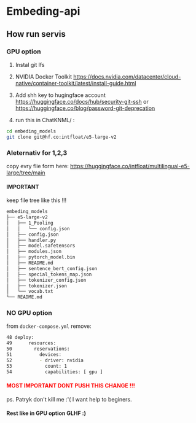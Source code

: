 # Embeding-api

## How run servis 

### GPU option
1. Instal git lfs
2. NVIDIA Docker Toolkit  https://docs.nvidia.com/datacenter/cloud-native/container-toolkit/latest/install-guide.html
3. Add shh key to hugingface  account https://huggingface.co/docs/hub/security-git-ssh or https://huggingface.co/blog/password-git-deprecation

4. run this in ChatKNML/ :
```sh
cd embeding_models
git clone git@hf.co:intfloat/e5-large-v2
```
### Aleternativ for 1,2,3
copy evry flie form here: https://huggingface.co/intfloat/multilingual-e5-large/tree/main

#### IMPORTANT 
keep file tree like this !!!
```sh
embeding_models
├── e5-large-v2
│   ├── 1_Pooling
│   │   └── config.json
│   ├── config.json
│   ├── handler.py
│   ├── model.safetensors
│   ├── modules.json
│   ├── pytorch_model.bin
│   ├── README.md
│   ├── sentence_bert_config.json
│   ├── special_tokens_map.json
│   ├── tokenizer_config.json
│   ├── tokenizer.json
│   └── vocab.txt
└── README.md
```

### NO GPU option
from `docker-compose.yml` remove:

```sh
48 deploy:
49      resources:
50        reservations:
51          devices:
52          - driver: nvidia
53            count: 1
54            capabilities: [ gpu ]

```
#### <span style="color: red;">MOST IMPORTANT DONT PUSH THIS CHANGE !!!</span>


ps. Patryk don't kill me :'(  I want help to beginers. 

#### Rest like in GPU option GLHF :)